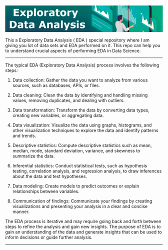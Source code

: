 ![Alt text](Assets/eda_banner.png)

This a Exploratory Data Analysis ( EDA ) special repository where I am giving you lot of data sets and EDA performed on it. This repo can help you to understand crucial aspects of performing EDA in Data Science.

------------------------------------


The typical EDA (Exploratory Data Analysis) process involves the following steps:

1. Data collection: Gather the data you want to analyze from various sources, such as databases, APIs, or files.

2. Data cleaning: Clean the data by identifying and handling missing values, removing duplicates, and dealing with outliers.

3. Data transformation: Transform the data by converting data types, creating new variables, or aggregating data.

4. Data visualization: Visualize the data using graphs, histograms, and other visualization techniques to explore the data and identify patterns and trends.

5. Descriptive statistics: Compute descriptive statistics such as mean, median, mode, standard deviation, variance, and skewness to summarize the data.

6. Inferential statistics: Conduct statistical tests, such as hypothesis testing, correlation analysis, and regression analysis, to draw inferences about the data and test hypotheses.

7. Data modeling: Create models to predict outcomes or explain relationships between variables.

8. Communication of findings: Communicate your findings by creating visualizations and presenting your analysis in a clear and concise manner.

The EDA process is iterative and may require going back and forth between steps to refine the analysis and gain new insights. The purpose of EDA is to gain an understanding of the data and generate insights that can be used to inform decisions or guide further analysis.

-------------------------------------------


